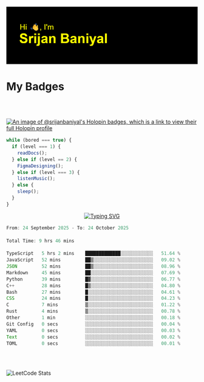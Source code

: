 ![Header](./header.png)

# My Badges

<Br />
<Br />

[![An image of @srijanbaniyal's Holopin badges, which is a link to view their full Holopin profile](https://holopin.me/srijanbaniyal)](https://holopin.io/@srijanbaniyal)

```javascript
while (bored === true) {
  if (level === 1) {
    readDocs();
  } else if (level == 2) {
    FigmaDesigning();
  } else if (level === 3) {
    listenMusic();
  } else {
    sleep();
  }
}
```

<p align="center">
  <a href="https://git.io/typing-svg"><img src="https://readme-typing-svg.demolab.com?font=Tilt+Prism&size=30&pause=1000&color=0FF75B&center=true&vCenter=true&width=800&height=80&lines=Time+spent+on+various+Programming+languages" alt="Typing SVG" /></a>
</p>

<!--START_SECTION:waka-->

```TypeScript
From: 24 September 2025 - To: 24 October 2025

Total Time: 9 hrs 46 mins

TypeScript   5 hrs 2 mins    █████████████░░░░░░░░░░░░   51.64 %
JavaScript   52 mins         ██▒░░░░░░░░░░░░░░░░░░░░░░   09.02 %
JSON         52 mins         ██▒░░░░░░░░░░░░░░░░░░░░░░   08.96 %
Markdown     45 mins         ██░░░░░░░░░░░░░░░░░░░░░░░   07.69 %
Python       39 mins         █▓░░░░░░░░░░░░░░░░░░░░░░░   06.77 %
C++          28 mins         █▒░░░░░░░░░░░░░░░░░░░░░░░   04.80 %
Bash         27 mins         █░░░░░░░░░░░░░░░░░░░░░░░░   04.61 %
CSS          24 mins         █░░░░░░░░░░░░░░░░░░░░░░░░   04.23 %
C            7 mins          ▒░░░░░░░░░░░░░░░░░░░░░░░░   01.22 %
Rust         4 mins          ▒░░░░░░░░░░░░░░░░░░░░░░░░   00.78 %
Other        1 min           ░░░░░░░░░░░░░░░░░░░░░░░░░   00.18 %
Git Config   0 secs          ░░░░░░░░░░░░░░░░░░░░░░░░░   00.04 %
YAML         0 secs          ░░░░░░░░░░░░░░░░░░░░░░░░░   00.03 %
Text         0 secs          ░░░░░░░░░░░░░░░░░░░░░░░░░   00.02 %
TOML         0 secs          ░░░░░░░░░░░░░░░░░░░░░░░░░   00.01 %
```

<!--END_SECTION:waka-->

<Br />
<Br />

![LeetCode Stats](https://leetcard.jacoblin.cool/Srijan-Baniyal?theme=dark&font=Rasa&ext=contest)
